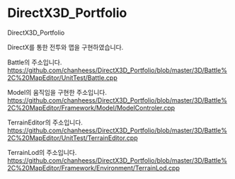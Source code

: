 # DirectX3D_Portfolio
 DirectX3D_Portfolio


DirectX를 통한 전투와 맵을 구현하였습니다.


Battle의 주소입니다.
https://github.com/chanheess/DirectX3D_Portfolio/blob/master/3D/Battle%2C%20MapEditor/UnitTest/Battle.cpp

Model의 움직임을 구현한 주소입니다.
https://github.com/chanheess/DirectX3D_Portfolio/blob/master/3D/Battle%2C%20MapEditor/Framework/Model/ModelControler.cpp

TerrainEditor의 주소입니다.
https://github.com/chanheess/DirectX3D_Portfolio/blob/master/3D/Battle%2C%20MapEditor/UnitTest/TerrainEditor.cpp

TerrainLod의 주소입니다.
https://github.com/chanheess/DirectX3D_Portfolio/blob/master/3D/Battle%2C%20MapEditor/Framework/Environment/TerrainLod.cpp

